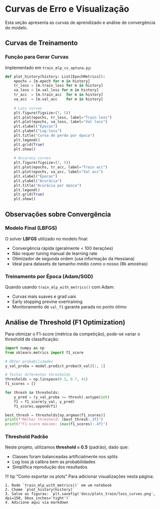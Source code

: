 # Curvas de Erro e Visualização

Esta seção apresenta as curvas de aprendizado e análise de convergência do modelo.

## Curvas de Treinamento

### Função para Gerar Curvas

Implementado em `train_mlp_cv_optuna.py`:

```python
def plot_history(history: List[EpochMetrics]):
    epochs = [m.epoch for m in history]
    tr_loss = [m.train_loss for m in history]
    va_loss = [m.val_loss for m in history]
    tr_acc  = [m.train_acc  for m in history]
    va_acc  = [m.val_acc    for m in history]
    
    # Loss curves
    plt.figure(figsize=(7, 5))
    plt.plot(epochs, tr_loss, label="Train loss")
    plt.plot(epochs, va_loss, label="Val loss")
    plt.xlabel("Épocas")
    plt.ylabel("Log-loss")
    plt.title("Curva de perda por época")
    plt.legend()
    plt.grid(True)
    plt.show()
    
    # Accuracy curves
    plt.figure(figsize=(7, 5))
    plt.plot(epochs, tr_acc, label="Train acc")
    plt.plot(epochs, va_acc, label="Val acc")
    plt.xlabel("Épocas")
    plt.ylabel("Acurácia")
    plt.title("Acurácia por época")
    plt.legend()
    plt.grid(True)
    plt.show()
```

## Observações sobre Convergência

### Modelo Final (LBFGS)

O solver **LBFGS** utilizado no modelo final:
- Convergência rápida (geralmente < 100 iterações)
- Não requer tuning manual de learning rate
- Otimizador de segunda ordem (usa informação da Hessiana)
- Ideal para datasets de tamanho médio como o nosso (8k amostras)

### Treinamento por Época (Adam/SGD)

Quando usando `train_mlp_with_metrics()` com Adam:
- Curvas mais suaves e grad uais
- Early stopping previne overtraining
- Monitoramento de `val_f1` garante parada no ponto ótimo

## Análise de Threshold (F1 Optimization)

Para otimizar o F1-score (métrica da competição), pode-se variar o threshold de classificação:

```python
import numpy as np
from sklearn.metrics import f1_score

# Obter probabilidades
y_val_proba = model.predict_proba(X_val)[:, 1]

# Testar diferentes thresholds
thresholds = np.linspace(0.3, 0.7, 41)
f1_scores = []

for thresh in thresholds:
    y_pred = (y_val_proba >= thresh).astype(int)
    f1 = f1_score(y_val, y_pred)
    f1_scores.append(f1)

best_thresh = thresholds[np.argmax(f1_scores)]
print(f"Melhor threshold: {best_thresh:.3f}")
print(f"F1-score máximo: {max(f1_scores):.4f}")
```

### Threshold Padrão

Neste projeto, utilizamos **threshold = 0.5** (padrão), dado que:
- Classes foram balanceadas artificialmente nos splits
- Log loss já calibra bem as probabilidades
- Simplifica reprodução dos resultados

!!! tip "Como exportar os plots"
    Para adicionar visualizações nesta página:
    
    1. Rode `train_mlp_with_metrics()` em um notebook
    2. Chame `plot_history(history)`
    3. Salve as figuras: `plt.savefig('docs/plots_train/loss_curves.png', dpi=150, bbox_inches='tight')`
    4. Adicione aqui via markdown
